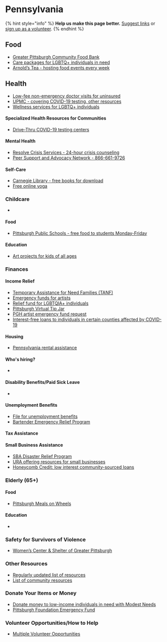 # Pennsylvania

{% hint style="info" %}
**Help us make this page better.** [Suggest links](https://forms.gle/ykTSst9uoWceo5fn8%20) or [sign up as a volunteer](https://forms.gle/8z7yuJyz1m76y4Hi8).
{% endhint %}

## Food

* [Greater Pittsburgh Community Food Bank](https://www.pittsburghfoodbank.org/covid19/)
* [Care packages for LGBTQ+ individuals in need](https://www.facebook.com/permalink.php?story_fbid=639852246585968&id=215363125701551&__tn__=-R)
* [Arnold’s Tea - hosting food events every week](https://www.facebook.com/arnoldsteapittsburgh/)

## Health

* [Low-fee non-emergency doctor visits for uninsured](https://ihealth.clinic/)
* [UPMC - covering COVID-19 testing, other resources](https://www.upmchealthplan.com/pdf/ReleasePdf/2020_03_13-telehealth-visits.html)
* [Wellness services for LGBTQ+ individuals](https://hughlane.org/wellness-services/)

#### Specialized Health Resources for Communities

* [Drive-Thru COVID-19 testing centers](https://www.wtae.com/article/drive-thru-coronavirus-testing-sites-pittsburgh/31661550#)

#### Mental Health

* [Resolve Crisis Services - 24-hour crisis counseling](https://www.upmc.com/services/behavioral-health/resolve-crisis-services)
* [Peer Support and Advocacy Network - 866-661-9726](http://www.peer-support.org/)

#### Self-Care

* [Carnegie Library - free books for download](https://www.carnegielibrary.org/)
* [Free online yoga](https://www.youtube.com/user/yogawithadriene)

### Childcare

* 
#### Food

* [Pittsburgh Public Schools - free food to students Monday-Friday](https://www.pghschools.org/grabandgo)

#### Education

* [Art projects for kids of all ages](https://www.artbarblog.com/)

### Finances

#### Income Relief

* [Temporary Assistance for Need Families \(TANF\)](https://www.dhs.pa.gov/Services/Assistance/Pages/Cash-Assistance.aspx)
* [Emergency funds for artists](https://www.pittsburghartscouncil.org/programs/artist-services/emergency-fund)
* [Relief fund for LGBTQIA+ individuals](https://www.surveymonkey.com/r/P2G8G8T)
* [Pittsburgh Virtual Tip Jar](https://docs.google.com/forms/d/e/1FAIpQLSdTMjsRdW3o3MzZrxE_ibD0TVV6ki-5Vp81qJUAoR1ouU2_cA/viewform)
* [PGH artist emergency fund request](https://docs.google.com/forms/d/e/1FAIpQLSehtEXpAy8IT1CXNYX1Bg-PguEh0NJhhQlqQpyLtaVVDruyzw/viewform)
* [Interest-free loans to individuals in certain counties affected by COVID-19](http://hflapgh.org/hfl-unveils-loan-program-to-address-financial-impact-of-covid-19-pandemic/)

#### Housing

* [Pennsylvania rental assistance](https://www.needhelppayingbills.com/html/pennsylvania_rental_assistance.html)

#### Who's hiring?

* 
#### Disability Benefits/Paid Sick Leave

* 
#### Unemployment Benefits

* [File for unemployment benefits](https://www.uc.pa.gov/Pages/covid19.aspx)
* [Bartender Emergency Relief Program](https://www.usbgfoundation.org/beap?fbclid=IwAR0H4U_NixUnzH7EtEixsiscYttC2HaWlxY809VFHsWx513zggmC3IoNwJg)

#### Tax Assistance

#### Small Business Assistance

* [SBA Disaster Relief Program](http://SBA.gov/disaster)
* [URA offering resources for small businesses](https://www.ura.org/news/ura-offering-resources-to-help-small-businesses-potentially-impacted-by-coronavirus)
* [Honeycomb Credit: low interest community-sourced loans](https://www.honeycombcredit.com/relief)

### Elderly \(65+\)

#### Food

* [Pittsburgh Meals on Wheels](https://www.southwestmealsonwheels.org/)

#### Education

* 
### Safety for Survivors of Violence

* [Women’s Center & Shelter of Greater Pittsburgh](https://www.wcspittsburgh.org/)

### Other Resources

* [Regularly updated list of resources](https://docs.google.com/document/d/1oL6ju8kEQd_cWltkufZvVq1tMGetsY92ZVDzlwPa35I/edit?fbclid=IwAR3f-8ZtjcGCrQB4YOiPgWtT9st5167P2jjpT0-sWo49l_Qpnis7gLB0PgO)
* [List of community resources](https://www.shopmakeandmatter.com/covid-19)

### Donate Your Items or Money

* [Donate money to low-income individuals in need with Modest Needs](https://www.modestneeds.org/)
* [Pittsburgh Foundation Emergency Fund](https://pittsburghfoundation.org/emergencyactionfund)

### Volunteer Opportunities/How to Help

* [Multiple Volunteer Opportunities ](https://www.nextpittsburgh.com/features/heres-how-you-can-help-others-in-pittsburgh-during-the-coronavirus-crisis/?fbclid=IwAR1iacWQrcAN6bs9bbXTNQ2sDq42jVTjbeefcGfC5he9F0hn2tmAnAL-hMk)

